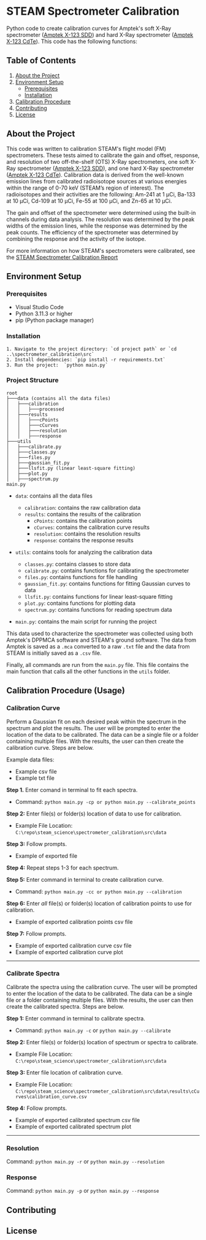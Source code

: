 # STEAM Spectrometer Calibration

Python code to create calibration curves for Amptek's soft X-Ray spectrometer ([Amptek X-123 SDD](https://www.amptek.com/internal-products/x-123-complete-x-ray-spectrometer)) and hard X-Ray spectrometer ([Amptek X-123 CdTe](https://www.amptek.com/internal-products/x-123-cdte-complete-x-ray-gamma-ray-spectrometer-with-cdte-detector)). This code has the following functions:


## Table of Contents
1. [About the Project](#introduction)
2. [Environment Setup](#environment-setup)
	- [Prerequisites](#prerequisites)
	- [Installation](#installation)
3. [Calibration Procedure](#calibration-procedure)
4. [Contributing](#contributing)
5. [License](#license)


## About the Project
This code was written to calibration STEAM's flight model (FM) spectrometers. These tests aimed to calibrate the gain and offset, response, and resolution of two off-the-shelf (OTS) X-Ray spectrometers, one soft X-Ray spectrometer ([Amptek X-123 SDD](https://www.amptek.com/internal-products/x-123-complete-x-ray-spectrometer)), 
and one hard X-Ray spectrometer ([Amptek X-123 CdTe](https://www.amptek.com/internal-products/x-123-cdte-complete-x-ray-gamma-ray-spectrometer-with-cdte-detector)). Calibration data is derived from the well-known emission lines from calibrated radioisotope sources at various energies within the range of 0-70 keV (STEAM’s region of interest). The radioisotopes and their activities are the following: Am-241 at 1 μCi, Ba-133 at 10 μCi, Cd-109 at 10 μCi, Fe-55 at 100 μCi, and Zn-65 at 10 μCi. 

The gain and offset of the spectrometer were determined using the built-in channels during data analysis. The resolution was determined by the peak widths of the emission lines, while the response was determined by the peak counts. The efficiency of the spectrometer was determined by combining the response and the activity of the isotope.

For more information on how STEAM's spectrometers were calibrated, see the [STEAM Spectrometer Calibration Report](link)  

## Environment Setup
### Prerequisites

- Visual Studio Code
- Python 3.11.3 or higher
- pip (Python package manager)

### Installation
	1. Navigate to the project directory: `cd project path` or `cd ..\spectrometer_calibration\src`
	2. Install dependencies: `pip install -r requirements.txt`
	3. Run the project:  `python main.py`

### Project Structure

```
root
├───data (contains all the data files)
│   ├───calibration
│   │   ├───processed
│   ├───results
│   │   ├───cPoints
│   │   ├───cCurves
│   │   ├───resolution
│   │   ├───response
├───utils
│   ├───calibrate.py
│   ├───classes.py
│   ├───files.py
│   ├───gaussian_fit.py
│   ├───llsfit.py (linear least-square fitting)
│   ├───plot.py
│   ├───spectrum.py
main.py
```

- `data`: contains all the data files
	- `calibration`: contains the raw calibration data
	- `results`: contains the results of the calibration
		- `cPoints`: contains the calibration points
		- `cCurves`: contains the calibration curve results
		- `resolution`: contains the resolution results
		- `response`: contains the response results

- `utils`: contains tools for analyzing the calibration data
	- `classes.py`: contains classes to store data
	- `calibrate.py`: contains functions for calibrating the spectrometer
	- `files.py`: contains functions for file handling
	- `gaussian_fit.py`: contains functions for fitting Gaussian curves to data
	- `llsfit.py`: contains functions for linear least-square fitting
	- `plot.py`: contains functions for plotting data
	- `spectrum.py`: contains functions for reading spectrum data

- `main.py`: contains the main script for running the project

This data used to characterize the spectrometer was collected using both Amptek's DPPMCA software and STEAM's ground software. The data from Amptek is saved as a ```.mca``` converted to a raw ```.txt``` file and the data from STEAM is initially saved as a ```.csv``` file. 

Finally, all commands are run from the ```main.py``` file. This file contains the main function that calls all the other functions in the ```utils``` folder.

## Calibration Procedure (Usage)

### Calibration Curve
Perform a Gaussian fit on each desired peak within the spectrum in the spectrum and plot the results. The user will be prompted to enter the location of the data to be calibrated. The data can be a single file or a folder containing multiple files. With the results, the user can then create the calibration curve. Steps are below.

Example data files:
- Example csv file
- Example txt file

**Step 1.** Enter comand in terminal to fit each spectra.
- Command: ```python main.py -cp or python main.py --calibrate_points```

**Step 2:** Enter file(s) or folder(s) location of data to use for calibration.
- Example File Location: ```C:\repo\steam_science\spectrometer_calibration\src\data```


**Step 3:** Follow prompts.
- Example of exported file

**Step 4:** Repeat steps 1-3 for each spectrum.

**Step 5:** Enter command in terminal to create calibration curve.
- Command: ```python main.py -cc or python main.py --calibration```

**Step 6:** Enter  _all_  file(s) or folder(s) location of calibration points to use for calibration.
- Example of exported calibration points csv file

**Step 7:** Follow prompts.
- Example of exported calibration curve csv file
- Example of exported calibration curve plot

----
### Calibrate Spectra
Calibrate the spectra using the calibration curve. The user will be prompted to enter the location of the data to be calibrated. The data can be a single file or a folder containing multiple files. With the results, the user can then create the calibrated spectra. Steps are below.

**Step 1:** Enter command in terminal to calibrate spectra.
- Command: ```python main.py -c``` or ```python main.py --calibrate```

**Step 2:** Enter file(s) or folder(s) location of spectrum or spectra to calibrate.
- Example File Location: ```C:\repo\steam_science\spectrometer_calibration\src\data```

**Step 3:** Enter file location of calibration curve.
- Example File Location: ```C:\repo\steam_science\spectrometer_calibration\src\data\results\cCurves\calibration_curve.csv```

**Step 4:** Follow prompts.
- Example of exported calibrated spectrum csv file
- Example of exported calibrated spectrum plot

---
### Resolution
Command: ```python main.py -r``` or ```python main.py --resolution```



### Response
Command: ```python main.py -p``` or ```python main.py --response```




## Contributing


## License
